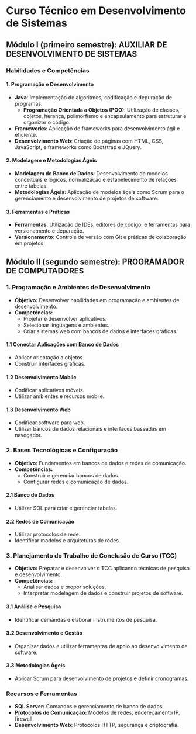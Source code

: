 # Curso Técnico em Desenvolvimento de Sistemas

## Módulo I (primeiro semestre): AUXILIAR DE DESENVOLVIMENTO DE SISTEMAS

### Habilidades e Competências

#### 1. **Programação e Desenvolvimento**
- **Java**: Implementação de algoritmos, codificação e depuração de programas.
  - **Programação Orientada a Objetos (POO)**: Utilização de classes, objetos, herança, polimorfismo e encapsulamento para estruturar e organizar o código.
- **Frameworks**: Aplicação de frameworks para desenvolvimento ágil e eficiente.
- **Desenvolvimento Web**: Criação de páginas com HTML, CSS, JavaScript, e frameworks como Bootstrap e JQuery.

#### 2. **Modelagem e Metodologias Ágeis**
- **Modelagem de Banco de Dados**: Desenvolvimento de modelos conceituais e lógicos, normalização e estabelecimento de relações entre tabelas.
- **Metodologias Ágeis**: Aplicação de modelos ágeis como Scrum para o gerenciamento e desenvolvimento de projetos de software.

#### 3. **Ferramentas e Práticas**
- **Ferramentas**: Utilização de IDEs, editores de código, e ferramentas para versionamento e depuração.
- **Versionamento**: Controle de versão com Git e práticas de colaboração em projetos.

## Módulo II (segundo semestre): PROGRAMADOR DE COMPUTADORES

### 1. Programação e Ambientes de Desenvolvimento
- **Objetivo:** Desenvolver habilidades em programação e ambientes de desenvolvimento.
- **Competências:**
  - Projetar e desenvolver aplicativos.
  - Selecionar linguagens e ambientes.
  - Criar sistemas web com bancos de dados e interfaces gráficas.

#### 1.1 Conectar Aplicações com Banco de Dados
- Aplicar orientação a objetos.
- Construir interfaces gráficas.

#### 1.2 Desenvolvimento Mobile
- Codificar aplicativos móveis.
- Utilizar ambientes e recursos mobile.

#### 1.3 Desenvolvimento Web
- Codificar software para web.
- Utilizar bancos de dados relacionais e interfaces baseadas em navegador.

### 2. Bases Tecnológicas e Configuração
- **Objetivo:** Fundamentos em bancos de dados e redes de comunicação.
- **Competências:**
  - Construir e gerenciar bancos de dados.
  - Configurar redes e comunicação de dados.

#### 2.1 Banco de Dados
- Utilizar SQL para criar e gerenciar tabelas.

#### 2.2 Redes de Comunicação
- Utilizar protocolos de rede.
- Identificar modelos e arquiteturas de redes.

### 3. Planejamento do Trabalho de Conclusão de Curso (TCC)
- **Objetivo:** Preparar e desenvolver o TCC aplicando técnicas de pesquisa e desenvolvimento.
- **Competências:**
  - Analisar dados e propor soluções.
  - Interpretar modelagem de dados e construir projetos de software.

#### 3.1 Análise e Pesquisa
- Identificar demandas e elaborar instrumentos de pesquisa.

#### 3.2 Desenvolvimento e Gestão
- Organizar dados e utilizar ferramentas de apoio ao desenvolvimento de software.

#### 3.3 Metodologias Ágeis
- Aplicar Scrum para desenvolvimento de projetos e definir cronogramas.

### Recursos e Ferramentas
- **SQL Server:** Comandos e gerenciamento de banco de dados.
- **Protocolos de Comunicação:** Modelos de redes, endereçamento IP, firewall.
- **Desenvolvimento Web:** Protocolos HTTP, segurança e criptografia.

